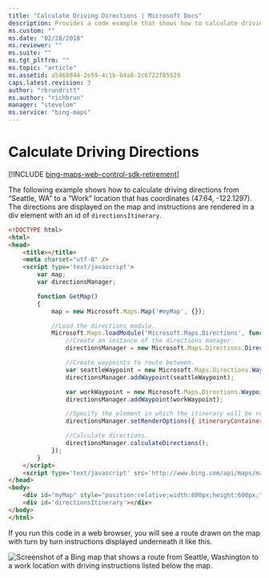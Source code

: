 ```yaml
---
title: "Calculate Driving Directions | Microsoft Docs"
description: Provides a code example that shows how to calculate driving directions using an example route from Seattle, WA to a work location.
ms.custom: ""
ms.date: "02/28/2018"
ms.reviewer: ""
ms.suite: ""
ms.tgt_pltfrm: ""
ms.topic: "article"
ms.assetid: a5468844-2e59-4c1b-b4a8-2c6722f85529
caps.latest.revision: 3
author: "rbrundritt"
ms.author: "richbrun"
manager: "stevelom"
ms.service: "bing-maps"
---
```


# Calculate Driving Directions

[!INCLUDE [bing-maps-web-control-sdk-retirement](../../../includes/bing-maps-web-control-sdk-retirement.md)]

The following example shows how to calculate driving directions from “Seattle, WA” to a “Work” location that has coordinates (47.64, -122.1297). The directions are displayed on the map and instructions are rendered in a div element with an id of `directionsItinerary`.

```html
<!DOCTYPE html>
<html>
<head>
    <title></title>
    <meta charset="utf-8" />
	<script type='text/javascript'>
        var map;
        var directionsManager;

        function GetMap()
        {
            map = new Microsoft.Maps.Map('#myMap', {});

            //Load the directions module.
            Microsoft.Maps.loadModule('Microsoft.Maps.Directions', function () {
                //Create an instance of the directions manager.
                directionsManager = new Microsoft.Maps.Directions.DirectionsManager(map);

                //Create waypoints to route between.
                var seattleWaypoint = new Microsoft.Maps.Directions.Waypoint({ address: 'Seattle, WA' });
                directionsManager.addWaypoint(seattleWaypoint);

                var workWaypoint = new Microsoft.Maps.Directions.Waypoint({ address: 'Work', location: new Microsoft.Maps.Location(47.64, -122.1297) });
                directionsManager.addWaypoint(workWaypoint);

                //Specify the element in which the itinerary will be rendered.
                directionsManager.setRenderOptions({ itineraryContainer: '#directionsItinerary' });

                //Calculate directions.
                directionsManager.calculateDirections();
            });
        }
    </script>
    <script type='text/javascript' src='http://www.bing.com/api/maps/mapcontrol?callback=GetMap&key=[YOUR_BING_MAPS_KEY]' async defer></script>
</head>
<body>
    <div id="myMap" style="position:relative;width:800px;height:600px;"></div>
    <div id='directionsItinerary'></div> 
</body>
</html>
```

If you run this code in a web browser, you will see a route drawn on the map with turn by turn instructions displayed underneath it like this.

![Screenshot of a Bing map that shows a route from Seattle, Washington to a work location with driving instructions listed below the map.](../../media/bmv8-basicdrivingdirectionsexample.png)